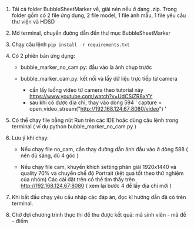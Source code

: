 1. Tải cả folder BubbleSheetMarker về, giải nén nếu ở dạng .zip. 
Trong folder gồm có 2 file ứng dụng, 2 file model, 1 file ảnh mẫu, 1 file yêu cầu thư viện và HDSD

2. Mở terminal, chuyển đường dẫn đến thư mục BubbleSheetMarker

3. Chạy câu lệnh ` pip install -r requirements.txt `

4. Có 2 phiên bản ứng dụng: 

	+ bubble_marker_no_cam.py: đầu vào là ảnh chụp trước

	+ bubble_marker_cam.py: kết nối và lấy dữ liệu trực tiếp từ camera
		+ cần lấy luồng video từ camera theo tutorial này https://www.youtube.com/watch?v=UdCSiZR8xYY
		+ sau khi có được địa chỉ, thay vào dòng 594 ' capture = open_video_stream("http://192.168.124.67:8080/video") ' 


5. Có thể chạy file bằng nút Run trên các IDE hoặc dùng câu lệnh trong terminal ( ví dụ python bubble_marker_no_cam.py )

6. Lưu ý khi chạy:
	+ Nếu chạy file no_cam, cần thay đường dẫn ảnh đầu vào ở dòng 588 ( nên đủ sáng, đủ 4 góc )

	+ Nếu chạy file cam, khuyến khích setting phân giải 1920x1440 và quality 70% và chuyển chế độ Portrait (kêt quả tốt theo thử nghiệm của nhóm)
	Các cài đặt trên có thể tìm thấy trên http://192.168.124.67:8080 ( xem lại bước 4 để lấy địa chỉ mới )

7. Khi bắt đầu chạy yêu cầu nhập các đáp án, đọc kĩ hướng dẫn đã có trên terminal.

8. Chờ đợi chương trình thực thi để thu được kết quả: mã sinh viên - mã đề - điểm